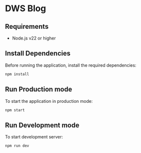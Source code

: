 # DWS Blog

## Requirements

- Node.js v22 or higher

## Install Dependencies

Before running the application, install the required dependencies:

```bash
npm install
```

## Run Production mode

To start the application in production mode:

```bash
npm start
```

## Run Development mode

To start development server:

```bash
npm run dev
```
